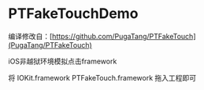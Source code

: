 # PTFakeTouchDemo
编译修改自：[https://github.com/PugaTang/PTFakeTouch](PugaTang/PTFakeTouch)

iOS非越狱环境模拟点击framework

将
IOKit.framework
PTFakeTouch.framework
拖入工程即可